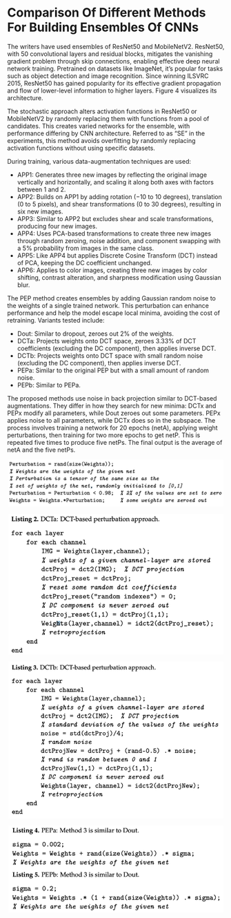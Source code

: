 # Comparison Of Different Methods For Building Ensembles Of CNNs

The writers have used ensembles of ResNet50 and MobileNetV2. ResNet50, with 50 convolutional layers and residual blocks, mitigates the vanishing gradient problem through skip connections, enabling effective deep neural network training. Pretrained on datasets like ImageNet, it’s popular for tasks such as object detection and image recognition. Since winning ILSVRC 2015, ResNet50 has gained popularity for its effective gradient propagation and flow of lower-level information to higher layers. Figure 4 visualizes its architecture.

The stochastic approach alters activation functions in ResNet50 or MobileNetV2 by randomly replacing them with functions from a pool of candidates. This creates varied networks for the ensemble, with performance differing by CNN architecture. Referred to as “SE” in the experiments, this method avoids overfitting by randomly replacing activation functions without using specific datasets.

During training, various data-augmentation techniques are used:

- APP1: Generates three new images by reflecting the original image vertically and horizontally, and scaling it along both axes with factors between 1 and 2.
- APP2: Builds on APP1 by adding rotation (−10 to 10 degrees), translation (0 to 5 pixels), and shear transformations (0 to 30 degrees), resulting in six new images.
- APP3: Similar to APP2 but excludes shear and scale transformations, producing four new images.
- APP4: Uses PCA-based transformations to create three new images through random zeroing, noise addition, and component swapping with a 5% probability from images in the same class.
- APP5: Like APP4 but applies Discrete Cosine Transform (DCT) instead of PCA, keeping the DC coefficient unchanged.
- APP6: Applies to color images, creating three new images by color shifting, contrast alteration, and sharpness modification using Gaussian blur.

The PEP method creates ensembles by adding Gaussian random noise to the weights of a single trained network. This perturbation can enhance performance and help the model escape local minima, avoiding the cost of retraining. Variants tested include:

- Dout: Similar to dropout, zeroes out 2% of the weights.
- DCTa: Projects weights onto DCT space, zeroes 3.33% of DCT coefficients (excluding the DC component), then applies inverse DCT.
- DCTb: Projects weights onto DCT space with small random noise (excluding the DC component), then applies inverse DCT.
- PEPa: Similar to the original PEP but with a small amount of random noise.
- PEPb: Similar to PEPa.

The proposed methods use noise in back projection similar to DCT-based augmentations. They differ in how they search for new minima: DCTx and PEPx modify all parameters, while Dout zeroes out some parameters. PEPx applies noise to all parameters, while DCTx does so in the subspace. The process involves training a network for 20 epochs (netA), applying weight perturbations, then training for two more epochs to get netP. This is repeated five times to produce five netPs. The final output is the average of netA and the five netPs.

<p align="center">
    <img src="images/3.png" width="500" />
</p>

<p align="center">
    <img src="images/4.png" width="500" />
</p>

<p align="center">
    <img src="images/5.png" width="500" />
</p>

<p align="center">
    <img src="images/6.png" width="500" />
</p>
